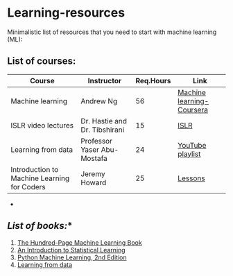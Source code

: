 # Learning-resources
Minimalistic list of resources that you need to start with machine learning (ML):

## List of courses:


Course | Instructor | Req.Hours | Link |
--- | --- | --- | --- |
Machine learning  | Andrew Ng | 56 |[Machine learning-Coursera](https://www.coursera.org/learn/machine-learning)
ISLR video lectures| Dr. Hastie and Dr. Tibshirani | 15 |[ISLR](https://www.dataschool.io/15-hours-of-expert-machine-learning-videos/)
|Learning from data|Professor Yaser Abu-Mostafa|24|[YouTube playlist](https://www.youtube.com/watch?v=mbyG85GZ0PI&list=PLD63A284B7615313A)|
|Introduction to Machine Learning for Coders  |Jeremy Howard|25|[Lessons](http://course18.fast.ai/ml)|

*

## *List of books:**

 1. [The Hundred-Page Machine Learning Book](http://themlbook.com/)
 2. [An Introduction to Statistical Learning](http://faculty.marshall.usc.edu/gareth-james/ISL/)
 3. [Python Machine Learning, 2nd Edition](https://sebastianraschka.com/books.html#python-machine-learning-2nd-edition)
 4. [Learning from data](http://amlbook.com/)
